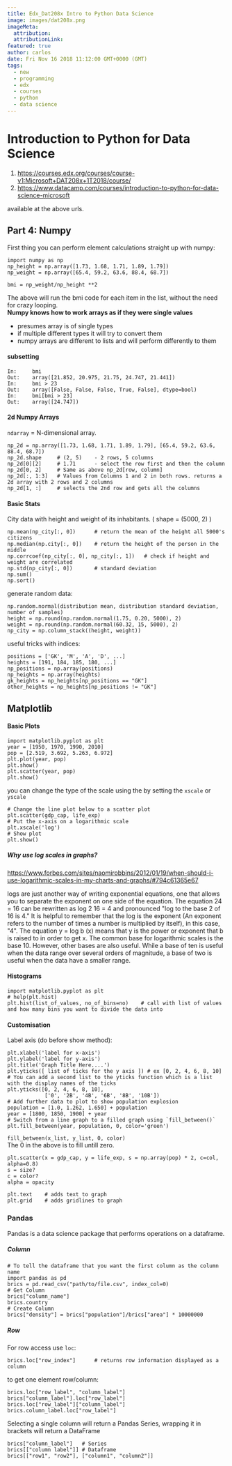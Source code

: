 ```yaml
---
title: Edx_Dat208x Intro to Python Data Science
image: images/dat208x.png  
imageMeta:
  attribution:
  attributionLink:
featured: true
author: carlos
date: Fri Nov 16 2018 11:12:00 GMT+0000 (GMT)
tags:
  - new
  - programming  
  - edx  
  - courses  
  - python  
  - data science
---
```


# Introduction to Python for Data Science  

 1. https://courses.edx.org/courses/course-v1:Microsoft+DAT208x+1T2018/course/  
 2. https://www.datacamp.com/courses/introduction-to-python-for-data-science-microsoft  

available at the above urls.  

## Part 4: Numpy

First thing you can perform element calculations straight up with numpy:  

    import numpy as np  
    np_height = np.array([1.73, 1.68, 1.71, 1.89, 1.79])
    np_weight = np.array([65.4, 59.2, 63.6, 88.4, 68.7])

    bmi = np_weight/np_height **2

The above will run the bmi code for each item in the list, without the need for crazy looping.  
**Numpy knows how to work arrays as if they were single values**  

 * presumes array is of single types  
 * if multiple different types it will try to convert them  
 * numpy arrays are different to lists and will perform differently to them

#### subsetting  

    In:     bmi  
    Out:    array([21.852, 20.975, 21.75, 24.747, 21.441])  
    In:     bmi > 23  
    Out:    array([False, False, False, True, False], dtype=bool)  
    In:     bmi[bmi > 23]  
    Out:    array([24.747])  

#### 2d Numpy Arrays  
`ndarray` = N-dimensional array.  

    np_2d = np.array([1.73, 1.68, 1.71, 1.89, 1.79], [65.4, 59.2, 63.6, 88.4, 68.7])  
    np_2d.shape     # (2, 5)    - 2 rows, 5 columns  
    np_2d[0][2]     # 1.71      - select the row first and then the column  
    np_2d[0, 2]     # Same as above np_2d[row, column]  
    np_2d[:, 1:3]   # Values from Columns 1 and 2 in both rows. returns a 2d array with 2 rows and 2 columns  
    np_2d[1, :]     # selects the 2nd row and gets all the columns  


#### Basic Stats  

City data with height and weight of its inhabitants. ( shape = (5000, 2) )  
    
    np.mean(np_city[:, 0])      # return the mean of the height all 5000's citizens  
    np.median(np.city[:, 0])    # return the height of the person in the middle  
    np.corrcoef(np_city[:, 0], np_city[:, 1])   # check if height and weight are correlated  
    np.std(np_city[:, 0])       # standard deviation
    np.sum()  
    np.sort()  

generate random data: 
    
    np.random.normal(distribution mean, distribution standard deviation, number of samples)                         
    height = np.round(np.random.normal(1.75, 0.20, 5000), 2)  
    weight = np.round(np.random.normal(60.32, 15, 5000), 2)  
    np_city = np.column_stack((height, weight))  

useful tricks with indices:  
    
    positions = ['GK', 'M', 'A', 'D', ...]  
    heights = [191, 184, 185, 180, ...]  
    np_positions = np.array(positions)  
    np_heights = np.array(heights)  
    gk_heights = np_heights[np_positions == "GK"]  
    other_heights = np_heights[np_positions != "GK"]


## Matplotlib

#### Basic Plots

    import matplotlib.pyplot as plt  
    year = [1950, 1970, 1990, 2010]  
    pop = [2.519, 3.692, 5.263, 6.972]
    plt.plot(year, pop)  
    plt.show()  
    plt.scatter(year, pop)
    plt.show()

you can change the type of the scale using the by setting the `xscale` or `yscale`  
    
    # Change the line plot below to a scatter plot
    plt.scatter(gdp_cap, life_exp)
    # Put the x-axis on a logarithmic scale
    plt.xscale('log')
    # Show plot
    plt.show()

##### Why use log scales in graphs?  
https://www.forbes.com/sites/naomirobbins/2012/01/19/when-should-i-use-logarithmic-scales-in-my-charts-and-graphs/#794c61365e67  

logs are just another way of writing exponential equations, one that allows you to separate the exponent on one side of the equation. The equation 24 = 16 can be rewritten as log 2 16 = 4 and pronounced "log to the base 2 of 16 is 4."  It is helpful to remember that the log is the exponent (An exponent refers to the number of times a number is multiplied by itself), in this case, "4".  The equation y = log b (x) means that y is the power or exponent that b is raised to in order to get x. The common base for logarithmic scales is the base 10. However, other bases are also useful. While a base of ten is useful when the data range over several orders of magnitude, a base of two is useful when the data have a smaller range.

#### Histograms  

    import matplotlib.pyplot as plt  
    # help(plt.hist)        
    plt.hist(list_of_values, no_of_bins=no)    # call with list of values and how many bins you want to divide the data into   

#### Customisation  

Label axis (do before show method):
    
    plt.xlabel('label for x-axis')  
    plt.ylabel('label for y-axis')  
    plt.title('Graph Title Here....')  
    plt.yticks([ list of ticks for the y axis ]) # ex [0, 2, 4, 6, 8, 10]  
    # You can add a second list to the yticks function which is a list with the display names of the ticks  
    plt.yticks([0, 2, 4, 6, 8, 10],
                ['0', '2B', '4B', '6B', '8B', '10B'])  
    # Add further data to plot to show population explosion  
    population = [1.0, 1.262, 1.650] + population  
    year = [1800, 1850, 1900] + year  
    # Switch from a line graph to a filled graph using `fill_between()`  
    plt.fill_between(year, population, 0, color='green')

`fill_between(x_list, y_list, 0, color)`  
The 0 in the above is to fill untill zero.  

    plt.scatter(x = gdp_cap, y = life_exp, s = np.array(pop) * 2, c=col, alpha=0.8)
    s = size?
    c = color?
    alpha = opacity

    plt.text    # adds text to graph
    plt.grid    # adds gridlines to graph  

### Pandas

Pandas is a data science package that performs operations on a dataframe. 

##### Column 

    # To tell the dataframe that you want the first column as the column name  
    import pandas as pd
    brics = pd.read_csv("path/to/file.csv", index_col=0)
    # Get Column
    brics["column_name"]  
    brics.country  
    # Create Column  
    brics["density"] = brics["population"]/brics["area"] * 10000000

##### Row

For row access use `loc`:

    brics.loc["row_index"]      # returns row information displayed as a column  

to get one element row/column:

    brics.loc["row_label", "column_label"]  
    brics["column_label"].loc["row_label"]
    brics.loc["row_label"]["column_label"]
    brics.column_label.loc["row_label"]

Selecting a single column will return a Pandas Series, wrapping it in brackets will return a DataFrame

    brics["column_label"]   # Series
    brics[["column label"]] # Dataframe
    brics[["row1", "row2"], ["column1", "column2"]]  
    
